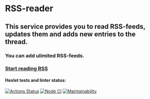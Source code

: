 # RSS-reader
## This service provides you to read RSS-feeds, updates them and adds new entries to the thread.
### You can add ulimited RSS-feeds.
### [Start reading RSS](https://frontend-project-lvl3-eight-orcin.vercel.app/)
#### Hexlet tests and linter status:
[![Actions Status](https://github.com/spolozova/frontend-project-lvl3/workflows/hexlet-check/badge.svg)](https://github.com/spolozova/frontend-project-lvl3/actions)
[![Node CI](https://github.com/spolozova/frontend-project-lvl3/actions/workflows/node.js.yml/badge.svg)](https://github.com/spolozova/frontend-project-lvl3/actions/workflows/node.js.yml)
[![Maintainability](https://api.codeclimate.com/v1/badges/56a102737cd620e09214/maintainability)](https://codeclimate.com/github/spolozova/frontend-project-lvl31/maintainability)
